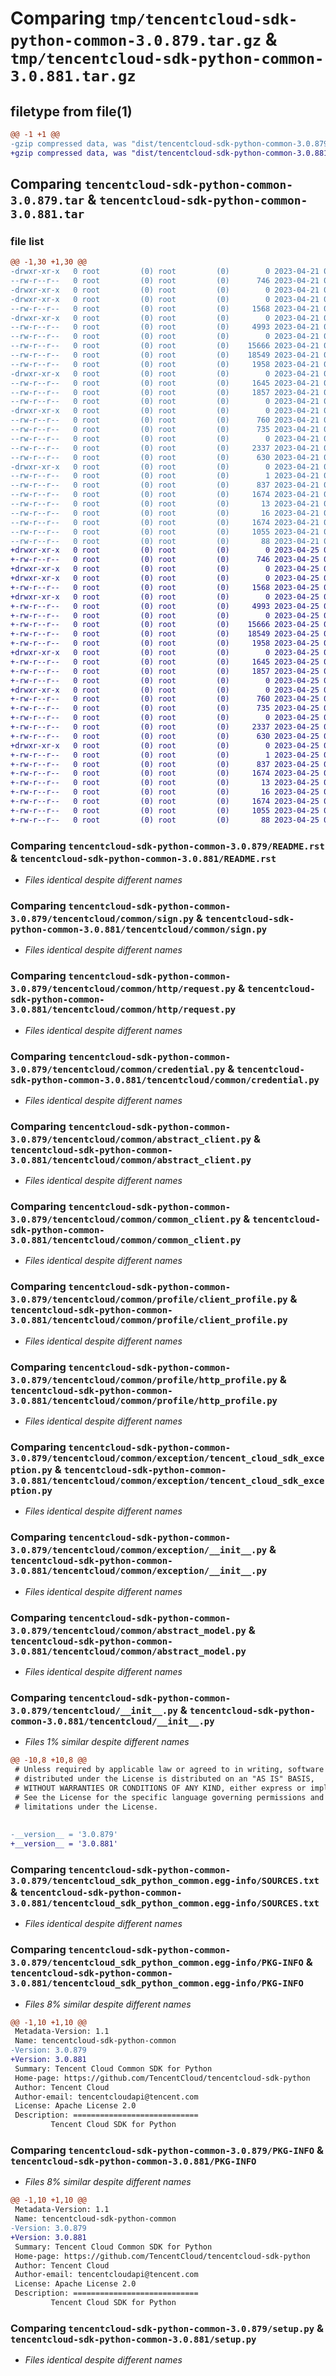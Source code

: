 # Comparing `tmp/tencentcloud-sdk-python-common-3.0.879.tar.gz` & `tmp/tencentcloud-sdk-python-common-3.0.881.tar.gz`

## filetype from file(1)

```diff
@@ -1 +1 @@
-gzip compressed data, was "dist/tencentcloud-sdk-python-common-3.0.879.tar", last modified: Fri Apr 21 00:41:22 2023, max compression
+gzip compressed data, was "dist/tencentcloud-sdk-python-common-3.0.881.tar", last modified: Tue Apr 25 00:34:04 2023, max compression
```

## Comparing `tencentcloud-sdk-python-common-3.0.879.tar` & `tencentcloud-sdk-python-common-3.0.881.tar`

### file list

```diff
@@ -1,30 +1,30 @@
-drwxr-xr-x   0 root         (0) root         (0)        0 2023-04-21 00:41:22.000000 tencentcloud-sdk-python-common-3.0.879/
--rw-r--r--   0 root         (0) root         (0)      746 2023-04-21 00:41:22.000000 tencentcloud-sdk-python-common-3.0.879/README.rst
-drwxr-xr-x   0 root         (0) root         (0)        0 2023-04-21 00:41:22.000000 tencentcloud-sdk-python-common-3.0.879/tencentcloud/
-drwxr-xr-x   0 root         (0) root         (0)        0 2023-04-21 00:41:22.000000 tencentcloud-sdk-python-common-3.0.879/tencentcloud/common/
--rw-r--r--   0 root         (0) root         (0)     1568 2023-04-21 00:41:22.000000 tencentcloud-sdk-python-common-3.0.879/tencentcloud/common/sign.py
-drwxr-xr-x   0 root         (0) root         (0)        0 2023-04-21 00:41:22.000000 tencentcloud-sdk-python-common-3.0.879/tencentcloud/common/http/
--rw-r--r--   0 root         (0) root         (0)     4993 2023-04-21 00:41:22.000000 tencentcloud-sdk-python-common-3.0.879/tencentcloud/common/http/request.py
--rw-r--r--   0 root         (0) root         (0)        0 2023-04-21 00:41:22.000000 tencentcloud-sdk-python-common-3.0.879/tencentcloud/common/http/__init__.py
--rw-r--r--   0 root         (0) root         (0)    15666 2023-04-21 00:41:22.000000 tencentcloud-sdk-python-common-3.0.879/tencentcloud/common/credential.py
--rw-r--r--   0 root         (0) root         (0)    18549 2023-04-21 00:41:22.000000 tencentcloud-sdk-python-common-3.0.879/tencentcloud/common/abstract_client.py
--rw-r--r--   0 root         (0) root         (0)     1958 2023-04-21 00:41:22.000000 tencentcloud-sdk-python-common-3.0.879/tencentcloud/common/common_client.py
-drwxr-xr-x   0 root         (0) root         (0)        0 2023-04-21 00:41:22.000000 tencentcloud-sdk-python-common-3.0.879/tencentcloud/common/profile/
--rw-r--r--   0 root         (0) root         (0)     1645 2023-04-21 00:41:22.000000 tencentcloud-sdk-python-common-3.0.879/tencentcloud/common/profile/client_profile.py
--rw-r--r--   0 root         (0) root         (0)     1857 2023-04-21 00:41:22.000000 tencentcloud-sdk-python-common-3.0.879/tencentcloud/common/profile/http_profile.py
--rw-r--r--   0 root         (0) root         (0)        0 2023-04-21 00:41:22.000000 tencentcloud-sdk-python-common-3.0.879/tencentcloud/common/profile/__init__.py
-drwxr-xr-x   0 root         (0) root         (0)        0 2023-04-21 00:41:22.000000 tencentcloud-sdk-python-common-3.0.879/tencentcloud/common/exception/
--rw-r--r--   0 root         (0) root         (0)      760 2023-04-21 00:41:22.000000 tencentcloud-sdk-python-common-3.0.879/tencentcloud/common/exception/tencent_cloud_sdk_exception.py
--rw-r--r--   0 root         (0) root         (0)      735 2023-04-21 00:41:22.000000 tencentcloud-sdk-python-common-3.0.879/tencentcloud/common/exception/__init__.py
--rw-r--r--   0 root         (0) root         (0)        0 2023-04-21 00:41:22.000000 tencentcloud-sdk-python-common-3.0.879/tencentcloud/common/__init__.py
--rw-r--r--   0 root         (0) root         (0)     2337 2023-04-21 00:41:22.000000 tencentcloud-sdk-python-common-3.0.879/tencentcloud/common/abstract_model.py
--rw-r--r--   0 root         (0) root         (0)      630 2023-04-21 00:41:22.000000 tencentcloud-sdk-python-common-3.0.879/tencentcloud/__init__.py
-drwxr-xr-x   0 root         (0) root         (0)        0 2023-04-21 00:41:22.000000 tencentcloud-sdk-python-common-3.0.879/tencentcloud_sdk_python_common.egg-info/
--rw-r--r--   0 root         (0) root         (0)        1 2023-04-21 00:41:22.000000 tencentcloud-sdk-python-common-3.0.879/tencentcloud_sdk_python_common.egg-info/dependency_links.txt
--rw-r--r--   0 root         (0) root         (0)      837 2023-04-21 00:41:22.000000 tencentcloud-sdk-python-common-3.0.879/tencentcloud_sdk_python_common.egg-info/SOURCES.txt
--rw-r--r--   0 root         (0) root         (0)     1674 2023-04-21 00:41:22.000000 tencentcloud-sdk-python-common-3.0.879/tencentcloud_sdk_python_common.egg-info/PKG-INFO
--rw-r--r--   0 root         (0) root         (0)       13 2023-04-21 00:41:22.000000 tencentcloud-sdk-python-common-3.0.879/tencentcloud_sdk_python_common.egg-info/top_level.txt
--rw-r--r--   0 root         (0) root         (0)       16 2023-04-21 00:41:22.000000 tencentcloud-sdk-python-common-3.0.879/tencentcloud_sdk_python_common.egg-info/requires.txt
--rw-r--r--   0 root         (0) root         (0)     1674 2023-04-21 00:41:22.000000 tencentcloud-sdk-python-common-3.0.879/PKG-INFO
--rw-r--r--   0 root         (0) root         (0)     1055 2023-04-21 00:41:22.000000 tencentcloud-sdk-python-common-3.0.879/setup.py
--rw-r--r--   0 root         (0) root         (0)       88 2023-04-21 00:41:22.000000 tencentcloud-sdk-python-common-3.0.879/setup.cfg
+drwxr-xr-x   0 root         (0) root         (0)        0 2023-04-25 00:34:04.000000 tencentcloud-sdk-python-common-3.0.881/
+-rw-r--r--   0 root         (0) root         (0)      746 2023-04-25 00:34:04.000000 tencentcloud-sdk-python-common-3.0.881/README.rst
+drwxr-xr-x   0 root         (0) root         (0)        0 2023-04-25 00:34:04.000000 tencentcloud-sdk-python-common-3.0.881/tencentcloud/
+drwxr-xr-x   0 root         (0) root         (0)        0 2023-04-25 00:34:04.000000 tencentcloud-sdk-python-common-3.0.881/tencentcloud/common/
+-rw-r--r--   0 root         (0) root         (0)     1568 2023-04-25 00:34:04.000000 tencentcloud-sdk-python-common-3.0.881/tencentcloud/common/sign.py
+drwxr-xr-x   0 root         (0) root         (0)        0 2023-04-25 00:34:04.000000 tencentcloud-sdk-python-common-3.0.881/tencentcloud/common/http/
+-rw-r--r--   0 root         (0) root         (0)     4993 2023-04-25 00:34:04.000000 tencentcloud-sdk-python-common-3.0.881/tencentcloud/common/http/request.py
+-rw-r--r--   0 root         (0) root         (0)        0 2023-04-25 00:34:04.000000 tencentcloud-sdk-python-common-3.0.881/tencentcloud/common/http/__init__.py
+-rw-r--r--   0 root         (0) root         (0)    15666 2023-04-25 00:34:04.000000 tencentcloud-sdk-python-common-3.0.881/tencentcloud/common/credential.py
+-rw-r--r--   0 root         (0) root         (0)    18549 2023-04-25 00:34:04.000000 tencentcloud-sdk-python-common-3.0.881/tencentcloud/common/abstract_client.py
+-rw-r--r--   0 root         (0) root         (0)     1958 2023-04-25 00:34:04.000000 tencentcloud-sdk-python-common-3.0.881/tencentcloud/common/common_client.py
+drwxr-xr-x   0 root         (0) root         (0)        0 2023-04-25 00:34:04.000000 tencentcloud-sdk-python-common-3.0.881/tencentcloud/common/profile/
+-rw-r--r--   0 root         (0) root         (0)     1645 2023-04-25 00:34:04.000000 tencentcloud-sdk-python-common-3.0.881/tencentcloud/common/profile/client_profile.py
+-rw-r--r--   0 root         (0) root         (0)     1857 2023-04-25 00:34:04.000000 tencentcloud-sdk-python-common-3.0.881/tencentcloud/common/profile/http_profile.py
+-rw-r--r--   0 root         (0) root         (0)        0 2023-04-25 00:34:04.000000 tencentcloud-sdk-python-common-3.0.881/tencentcloud/common/profile/__init__.py
+drwxr-xr-x   0 root         (0) root         (0)        0 2023-04-25 00:34:04.000000 tencentcloud-sdk-python-common-3.0.881/tencentcloud/common/exception/
+-rw-r--r--   0 root         (0) root         (0)      760 2023-04-25 00:34:04.000000 tencentcloud-sdk-python-common-3.0.881/tencentcloud/common/exception/tencent_cloud_sdk_exception.py
+-rw-r--r--   0 root         (0) root         (0)      735 2023-04-25 00:34:04.000000 tencentcloud-sdk-python-common-3.0.881/tencentcloud/common/exception/__init__.py
+-rw-r--r--   0 root         (0) root         (0)        0 2023-04-25 00:34:04.000000 tencentcloud-sdk-python-common-3.0.881/tencentcloud/common/__init__.py
+-rw-r--r--   0 root         (0) root         (0)     2337 2023-04-25 00:34:04.000000 tencentcloud-sdk-python-common-3.0.881/tencentcloud/common/abstract_model.py
+-rw-r--r--   0 root         (0) root         (0)      630 2023-04-25 00:34:04.000000 tencentcloud-sdk-python-common-3.0.881/tencentcloud/__init__.py
+drwxr-xr-x   0 root         (0) root         (0)        0 2023-04-25 00:34:04.000000 tencentcloud-sdk-python-common-3.0.881/tencentcloud_sdk_python_common.egg-info/
+-rw-r--r--   0 root         (0) root         (0)        1 2023-04-25 00:34:04.000000 tencentcloud-sdk-python-common-3.0.881/tencentcloud_sdk_python_common.egg-info/dependency_links.txt
+-rw-r--r--   0 root         (0) root         (0)      837 2023-04-25 00:34:04.000000 tencentcloud-sdk-python-common-3.0.881/tencentcloud_sdk_python_common.egg-info/SOURCES.txt
+-rw-r--r--   0 root         (0) root         (0)     1674 2023-04-25 00:34:04.000000 tencentcloud-sdk-python-common-3.0.881/tencentcloud_sdk_python_common.egg-info/PKG-INFO
+-rw-r--r--   0 root         (0) root         (0)       13 2023-04-25 00:34:04.000000 tencentcloud-sdk-python-common-3.0.881/tencentcloud_sdk_python_common.egg-info/top_level.txt
+-rw-r--r--   0 root         (0) root         (0)       16 2023-04-25 00:34:04.000000 tencentcloud-sdk-python-common-3.0.881/tencentcloud_sdk_python_common.egg-info/requires.txt
+-rw-r--r--   0 root         (0) root         (0)     1674 2023-04-25 00:34:04.000000 tencentcloud-sdk-python-common-3.0.881/PKG-INFO
+-rw-r--r--   0 root         (0) root         (0)     1055 2023-04-25 00:34:04.000000 tencentcloud-sdk-python-common-3.0.881/setup.py
+-rw-r--r--   0 root         (0) root         (0)       88 2023-04-25 00:34:04.000000 tencentcloud-sdk-python-common-3.0.881/setup.cfg
```

### Comparing `tencentcloud-sdk-python-common-3.0.879/README.rst` & `tencentcloud-sdk-python-common-3.0.881/README.rst`

 * *Files identical despite different names*

### Comparing `tencentcloud-sdk-python-common-3.0.879/tencentcloud/common/sign.py` & `tencentcloud-sdk-python-common-3.0.881/tencentcloud/common/sign.py`

 * *Files identical despite different names*

### Comparing `tencentcloud-sdk-python-common-3.0.879/tencentcloud/common/http/request.py` & `tencentcloud-sdk-python-common-3.0.881/tencentcloud/common/http/request.py`

 * *Files identical despite different names*

### Comparing `tencentcloud-sdk-python-common-3.0.879/tencentcloud/common/credential.py` & `tencentcloud-sdk-python-common-3.0.881/tencentcloud/common/credential.py`

 * *Files identical despite different names*

### Comparing `tencentcloud-sdk-python-common-3.0.879/tencentcloud/common/abstract_client.py` & `tencentcloud-sdk-python-common-3.0.881/tencentcloud/common/abstract_client.py`

 * *Files identical despite different names*

### Comparing `tencentcloud-sdk-python-common-3.0.879/tencentcloud/common/common_client.py` & `tencentcloud-sdk-python-common-3.0.881/tencentcloud/common/common_client.py`

 * *Files identical despite different names*

### Comparing `tencentcloud-sdk-python-common-3.0.879/tencentcloud/common/profile/client_profile.py` & `tencentcloud-sdk-python-common-3.0.881/tencentcloud/common/profile/client_profile.py`

 * *Files identical despite different names*

### Comparing `tencentcloud-sdk-python-common-3.0.879/tencentcloud/common/profile/http_profile.py` & `tencentcloud-sdk-python-common-3.0.881/tencentcloud/common/profile/http_profile.py`

 * *Files identical despite different names*

### Comparing `tencentcloud-sdk-python-common-3.0.879/tencentcloud/common/exception/tencent_cloud_sdk_exception.py` & `tencentcloud-sdk-python-common-3.0.881/tencentcloud/common/exception/tencent_cloud_sdk_exception.py`

 * *Files identical despite different names*

### Comparing `tencentcloud-sdk-python-common-3.0.879/tencentcloud/common/exception/__init__.py` & `tencentcloud-sdk-python-common-3.0.881/tencentcloud/common/exception/__init__.py`

 * *Files identical despite different names*

### Comparing `tencentcloud-sdk-python-common-3.0.879/tencentcloud/common/abstract_model.py` & `tencentcloud-sdk-python-common-3.0.881/tencentcloud/common/abstract_model.py`

 * *Files identical despite different names*

### Comparing `tencentcloud-sdk-python-common-3.0.879/tencentcloud/__init__.py` & `tencentcloud-sdk-python-common-3.0.881/tencentcloud/__init__.py`

 * *Files 1% similar despite different names*

```diff
@@ -10,8 +10,8 @@
 # Unless required by applicable law or agreed to in writing, software
 # distributed under the License is distributed on an "AS IS" BASIS,
 # WITHOUT WARRANTIES OR CONDITIONS OF ANY KIND, either express or implied.
 # See the License for the specific language governing permissions and
 # limitations under the License.
 
 
-__version__ = '3.0.879'
+__version__ = '3.0.881'
```

### Comparing `tencentcloud-sdk-python-common-3.0.879/tencentcloud_sdk_python_common.egg-info/SOURCES.txt` & `tencentcloud-sdk-python-common-3.0.881/tencentcloud_sdk_python_common.egg-info/SOURCES.txt`

 * *Files identical despite different names*

### Comparing `tencentcloud-sdk-python-common-3.0.879/tencentcloud_sdk_python_common.egg-info/PKG-INFO` & `tencentcloud-sdk-python-common-3.0.881/tencentcloud_sdk_python_common.egg-info/PKG-INFO`

 * *Files 8% similar despite different names*

```diff
@@ -1,10 +1,10 @@
 Metadata-Version: 1.1
 Name: tencentcloud-sdk-python-common
-Version: 3.0.879
+Version: 3.0.881
 Summary: Tencent Cloud Common SDK for Python
 Home-page: https://github.com/TencentCloud/tencentcloud-sdk-python
 Author: Tencent Cloud
 Author-email: tencentcloudapi@tencent.com
 License: Apache License 2.0
 Description: ============================
         Tencent Cloud SDK for Python
```

### Comparing `tencentcloud-sdk-python-common-3.0.879/PKG-INFO` & `tencentcloud-sdk-python-common-3.0.881/PKG-INFO`

 * *Files 8% similar despite different names*

```diff
@@ -1,10 +1,10 @@
 Metadata-Version: 1.1
 Name: tencentcloud-sdk-python-common
-Version: 3.0.879
+Version: 3.0.881
 Summary: Tencent Cloud Common SDK for Python
 Home-page: https://github.com/TencentCloud/tencentcloud-sdk-python
 Author: Tencent Cloud
 Author-email: tencentcloudapi@tencent.com
 License: Apache License 2.0
 Description: ============================
         Tencent Cloud SDK for Python
```

### Comparing `tencentcloud-sdk-python-common-3.0.879/setup.py` & `tencentcloud-sdk-python-common-3.0.881/setup.py`

 * *Files identical despite different names*

